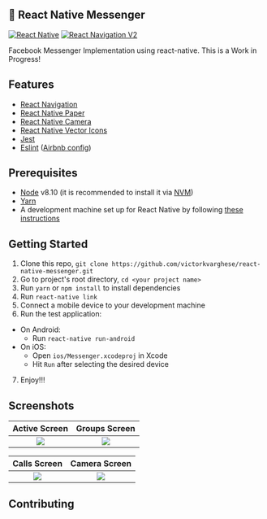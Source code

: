 
## 🚀 React Native Messenger

[![React Native](https://img.shields.io/badge/React%20Native-v0.55-blue.svg)](https://facebook.github.io/react-native/)
[![React Navigation V2](https://img.shields.io/badge/React%20Navigation-v2..0.1-blue.svg)](https://reactnavigation.org/)


Facebook Messenger Implementation using react-native. This is a Work in Progress!  

## Features

* [React Navigation](https://reactnavigation.org/) 
* [React Native Paper](https://callstack.github.io/react-native-paper/)
* [React Native Camera](https://github.com/react-native-community/react-native-camera)
* [React Native Vector Icons](https://github.com/oblador/react-native-vector-icons)
* [Jest](https://facebook.github.io/jest/)
* [Eslint](http://eslint.org/) ([Airbnb config](https://github.com/airbnb/javascript/tree/master/packages/eslint-config-airbnb))

## Prerequisites

* [Node](https://nodejs.org) v8.10 (it is recommended to install it via [NVM](https://github.com/creationix/nvm))
* [Yarn](https://yarnpkg.com/)
* A development machine set up for React Native by following [these instructions](https://facebook.github.io/react-native/docs/getting-started.html)

## Getting Started

1. Clone this repo, `git clone https://github.com/victorkvarghese/react-native-messenger.git `
2. Go to project's root directory, `cd <your project name>`
3. Run `yarn` or `npm install` to install dependencies
4. Run `react-native link`
5. Connect a mobile device to your development machine
6. Run the test application:
  * On Android:
    * Run `react-native run-android`
  * On iOS:
    * Open `ios/Messenger.xcodeproj` in Xcode
    * Hit `Run` after selecting the desired device
7. Enjoy!!!

## Screenshots

Active Screen              |  Groups Screen
:-------------------------:|:-------------------------:
![](https://user-images.githubusercontent.com/15869386/42648284-15525324-8624-11e8-9f81-a20e202b7124.png)  |  ![](https://user-images.githubusercontent.com/15869386/42648337-39681032-8624-11e8-8fec-a33750d67215.png)

Calls Screen              |  Camera Screen
:-------------------------:|:-------------------------:
![](https://user-images.githubusercontent.com/15869386/42648339-3b468e56-8624-11e8-877e-a06b7bf57c4d.png)  |  ![](https://user-images.githubusercontent.com/15869386/42648341-3cd95c26-8624-11e8-9976-6117736922ed.png)






## Contributing

